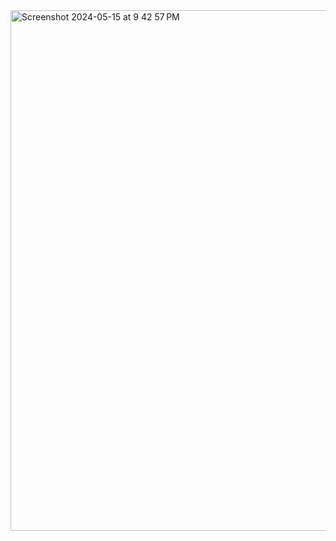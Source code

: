 <img width="833" alt="Screenshot 2024-05-15 at 9 42 57 PM" src="https://github.com/PeiLLLL/Tetris/assets/168312583/987b5775-9487-4055-9b34-430e5bf195cc">
